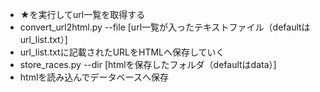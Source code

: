 
* ★を実行してurl一覧を取得する
* convert_url2html.py --file [url一覧が入ったテキストファイル（defaultはurl_list.txt）]
 * url_list.txtに記載されたURLをHTMLへ保存していく
* store_races.py --dir [htmlを保存したフォルダ（defaultはdata）]
 * htmlを読み込んでデータベースへ保存


